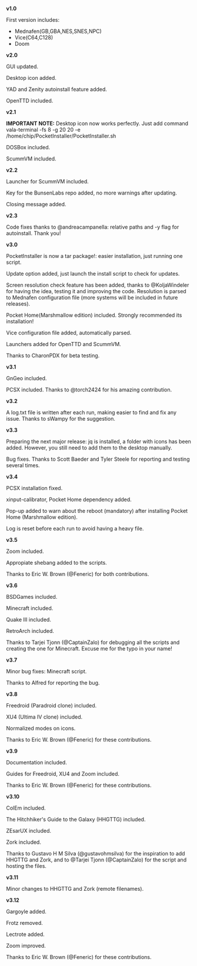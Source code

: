 **v1.0**

First version includes:
  - Mednafen(GB,GBA,NES,SNES,NPC)
  - Vice(C64,C128)
  - Doom

**v2.0**

GUI updated.

Desktop icon added.

YAD and  Zenity autoinstall feature added.

OpenTTD included.

**v2.1**

**IMPORTANT NOTE:** Desktop icon now works perfectly. Just add command vala-terminal -fs 8 -g 20 20 -e /home/chip/PocketInstaller/PocketInstaller.sh

DOSBox included.

ScummVM included.

**v2.2**

Launcher for ScummVM included.

Key for the BunsenLabs repo added, no more warnings after updating.

Closing message added.

**v2.3**

Code fixes thanks to @andreacampanella: relative paths and -y flag for autoinstall. Thank you!

**v3.0**

PocketInstaller is now a tar package!: easier installation, just running one script.

Update option added, just launch the install script to check for updates.

Screen resolution check feature has been added, thanks to @KoljaWindeler for having the idea, testing it and improving the code. Resolution is parsed to Mednafen configuration file (more systems will be included in future releases).

Pocket Home(Marshmallow edition) included. Strongly recommended its installation!

Vice configuration file added, automatically parsed.

Launchers added for OpenTTD and ScummVM.

Thanks to CharonPDX for beta testing.


**v3.1**

GnGeo included.

PCSX included. Thanks to @torch2424 for his amazing contribution.

**v3.2**

A log.txt file is written after each run, making easier to find and fix any issue. Thanks to sWampy for the suggestion.

**v3.3**

Preparing the next major release: jq is installed, a folder with icons has been added. However, you still need to add them to the desktop manually.

Bug fixes. Thanks to Scott Baeder and Tyler Steele for reporting and testing several times.

**v3.4**

PCSX installation fixed.

xinput-calibrator, Pocket Home dependency added.

Pop-up added to warn about the reboot (mandatory) after installing Pocket Home (Marshmallow edition).

Log is reset before each run to avoid having a heavy file.

**v3.5**

Zoom included.

Appropiate shebang added to the scripts. 

Thanks to Eric W. Brown (@Feneric) for both contributions.

**v3.6**

BSDGames included.

Minecraft included.

Quake III included.

RetroArch included.

Thanks to Tarjei Tjonn (@CaptainZalo) for debugging all the scripts and creating the one for Minecraft. Excuse me for the typo in your name!

**v3.7**

Minor bug fixes: Minecraft script.

Thanks to Alfred for reporting the bug.

**v3.8**

Freedroid (Paradroid clone) included.

XU4 (Ultima IV clone) included.

Normalized modes on icons.

Thanks to Eric W. Brown (@Feneric) for these contributions.

**v3.9**

Documentation included.

Guides for Freedroid, XU4 and Zoom included.

Thanks to Eric W. Brown (@Feneric) for these contributions.

**v3.10**

ColEm included.

The Hitchhiker's Guide to the Galaxy (HHGTTG) included.

ZEsarUX included.

Zork included.

Thanks to Gustavo H M Silva (@gustavohmsilva) for the inspiration to add HHGTTG  and Zork, and to @Tarjei Tjonn (@CaptainZalo) for the script and hosting the files.

**v3.11**

Minor changes to HHGTTG and Zork (remote filenames).

**v3.12**

Gargoyle added.

Frotz removed.

Lectrote added.

Zoom improved.

Thanks to Eric W. Brown (@Feneric) for these contributions.

